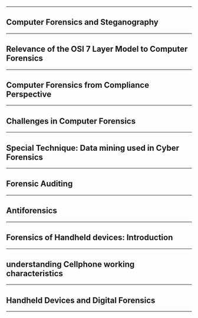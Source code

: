 
---

## **Computer Forensics and Steganography**

---

## **Relevance of the OSI 7 Layer Model to Computer Forensics**

---

## **Computer Forensics from Compliance Perspective**

---

## **Challenges in Computer Forensics**

---

## **Special Technique: Data mining used in Cyber Forensics**

---
## **Forensic Auditing**

---

## **Antiforensics**

---
## **Forensics of Handheld devices: Introduction**

---
## **understanding Cellphone working characteristics**

---

## **Handheld Devices and Digital Forensics**

---

